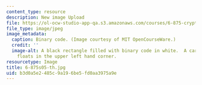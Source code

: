 ```yaml
---
content_type: resource
description: New image Upload
file: https://ol-ocw-studio-app-qa.s3.amazonaws.com/courses/6-875-cryptography-and-cryptanalysis-spring-2005/b3d0a5e2485c9a196be5fd0aa3975a9e_6-875s05-th.jpg
file_type: image/jpeg
image_metadata:
  caption: Binary code. (Image courtesy of MIT OpenCourseWare.)
  credit: ''
  image-alt: A black rectangle filled with binary code in white.  A cartoonish lock
    floats in the upper left hand corner.
resourcetype: Image
title: 6-875s05-th.jpg
uid: b3d0a5e2-485c-9a19-6be5-fd0aa3975a9e
---
```

